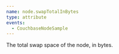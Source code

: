 ```yaml
---
name: node.swapTotalInBytes
type: attribute
events:
  - CouchbaseNodeSample
---
```


The total swap space of the node, in bytes.
